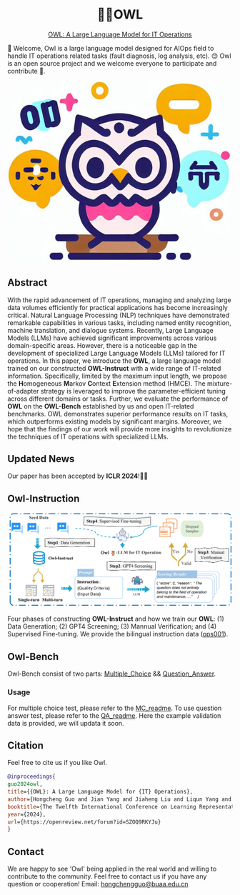 <div align= "center">
    <h1> 🦉🌲OWL</h1>
</div>

<p align="center">  
<a href="https://arxiv.org/pdf/2309.09298.pdf"> OWL: A Large Language Model for IT Operations</a>
</p>

👋 Welcome, Owl is a large language model designed for AIOps field to handle IT operations related tasks
(fault diagnosis, log analysis, etc). 😊 Owl is an open source project and we welcome everyone to participate and contribute 🌟.


![image](./assets/cartoon.png)


## Abstract

With the rapid advancement of IT operations, managing and analyzing large data volumes efficiently for practical applications has become increasingly critical. Natural Language Processing (NLP) techniques have demonstrated remarkable capabilities in various tasks, 
including named entity recognition, machine translation, and dialogue systems. Recently, Large Language Models (LLMs) have achieved significant improvements across various domain-specific areas. 
However, there is a noticeable gap in the development of specialized Large Language Models (LLMs) tailored for IT operations. In this paper, we introduce the **OWL**,
a large language model trained on our constructed **OWL-Instruct** with a wide range of IT-related information. Specifically, limited by the maximum input length, we propose the **H**omogeneous **M**arkov **C**ontext **E**xtension method (HMCE). The mixture-of-adapter strategy is leveraged to improve the parameter-efficient tuning across different domains or tasks.
Further, we evaluate the performance of **OWL** on the **OWL-Bench** established by us and open IT-related benchmarks. OWL demonstrates superior performance results on IT tasks, which outperforms existing models by significant margins. Moreover, we hope that the findings of our work will provide more insights to revolutionize the techniques of IT operations with specialized LLMs.

## Updated News

Our paper has been accepted by **ICLR 2024**!👏👏

## Owl-Instruction

![](./assets/framework.png)

Four phases of constructing **OWL-Instruct** and how we train our **OWL**: (1) Data Generation;  (2) GPT4 Screening; (3) Mannual Verification; and (4) Supervised Fine-tuning.
We provide the bilingual instruction data ([ops001](./OWL-Instruct/data)).

## Owl-Bench
Owl-Bench consist of two parts: [Multiple_Choice](./Multiple_Choice) && [Question_Answer](./Question_Answer).

### Usage

For multiple choice test, please refer to the [MC_readme](./Multiple_Choice/MC_readme.md).
To use question answer test, please refer to the [QA_readme](./Question_Answer/QA_readme.md). Here the example validation data is provided, we will updata it soon.

## Citation

Feel free to cite us if you like Owl.

```bibtex
@inproceedings{
guo2024owl,
title={{OWL}: A Large Language Model for {IT} Operations},
author={Hongcheng Guo and Jian Yang and Jiaheng Liu and Liqun Yang and Linzheng Chai and Jiaqi Bai and Junran Peng and Xiaorong Hu and Chao Chen and Dongfeng Zhang and xu Shi and Tieqiao Zheng and liangfan zheng and Bo Zhang and Ke Xu and Zhoujun Li},
booktitle={The Twelfth International Conference on Learning Representations},
year={2024},
url={https://openreview.net/forum?id=SZOQ9RKYJu}
}
```

## Contact
We are happy to see 'Owl' being applied in the real world and willing to contribute to the community. Feel free to contact us if you have any question or cooperation!
Email: hongchengguo@buaa.edu.cn


